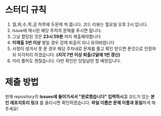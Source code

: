 스터디 규칙
==========

1. 월,화,수,목,금 하루에 두문제 씩 풉니다. 코드 리뷰는 월요일 오후 2시 입니다. 
2. Issue에 제시된 해당 주차의 문제를 푸시면 됩니다. 
3. 그날 할당된 것은 **23시 59분** 까지 제출해야합니다
4. **미제출 3번 이상** 쌓일 경우 강제 퇴출이 되니 유의바랍니다 
5. 사정이 생겨서 못 푼 경우 해당 주차내로 문제를 풀고 확인 받으면 푼것으로 인정하되 지각처리 하겠습니다. **(지각 7번 이상 퇴출/2달에 1번 갱신)**
6. 미리 풀어도 괜찮습니다. 다만 확인은 당일날만 할 예정입니다.

제출 방법
===========
현재 repository의 **Issues에 들어가셔서 "완료했습니다" 입력하시고** 코드가 있는 **본인 레포지토리 링크** 를 올리시면 확인하겠습니다. 
**파일 이름은 문제 이름과 동일**하게 해주세요!

